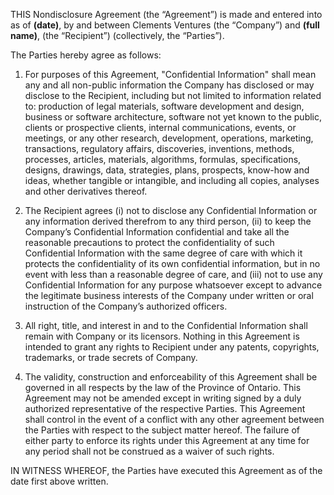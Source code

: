 THIS Nondisclosure Agreement (the “Agreement”) is made and entered into as of ____(date)____, by and between Clements Ventures (the “Company”) and ______(full name)______, (the “Recipient”) (collectively, the “Parties”).

The Parties hereby agree as follows:

1. For purposes of this Agreement, "Confidential Information" shall mean any and all non-public information the Company has disclosed or may disclose to the Recipient, including but not limited to information related to: production of legal materials, software development and design, business or software architecture, software not yet known to the public, clients or prospective clients, internal communications, events, or meetings, or any other research, development, operations, marketing, transactions, regulatory affairs, discoveries, inventions, methods, processes, articles, materials, algorithms, formulas, specifications, designs, drawings, data, strategies, plans, prospects, know-how and ideas, whether tangible or intangible, and including all copies, analyses and other derivatives thereof.

2. The Recipient agrees (i) not to disclose any Confidential Information or any information derived therefrom to any third person, (ii) to keep the Company’s Confidential Information confidential and take all the reasonable precautions to protect the confidentiality of such Confidential Information with the same degree of care with which it protects the confidentiality of its own confidential information, but in no event with less than a reasonable degree of care, and (iii) not to use any Confidential Information for any purpose whatsoever except to advance the legitimate business interests of the Company under written or oral instruction of the Company’s authorized officers.

3. All right, title, and interest in and to the Confidential Information shall remain with Company or its licensors. Nothing in this Agreement is intended to grant any rights to Recipient under any patents, copyrights, trademarks, or trade secrets of Company.

4. The validity, construction and enforceability of this Agreement shall be governed in all respects by the law of the Province of Ontario. This Agreement may not be amended except in writing signed by a duly authorized representative of the respective Parties. This Agreement shall control in the event of a conflict with any other agreement between the Parties with respect to the subject matter hereof. The failure of either party to enforce its rights under this Agreement at any time for any period shall not be construed as a waiver of such rights.

IN WITNESS WHEREOF, the Parties have executed this Agreement as of the date first above written.
